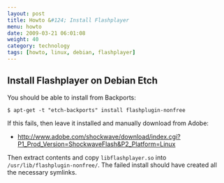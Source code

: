 ```yaml
---
layout: post
title: Howto &#124; Install Flashplayer
menu: howto
date: 2009-03-21 06:01:08
weight: 40
category: technology
tags: [howto, linux, debian, flashplayer]
---
```


## Install Flashplayer on Debian Etch

You should be able to install from Backports:

    $ apt-get -t "etch-backports" install flashplugin-nonfree

<!--more-->

If this fails, then leave it installed and manually download from Adobe:

   * http://www.adobe.com/shockwave/download/index.cgi?P1_Prod_Version=ShockwaveFlash&P2_Platform=Linux

Then extract contents and copy `libflashplayer.so` into `/usr/lib/flashplugin-nonfree/`. The failed install should have created all the necessary symlinks.

